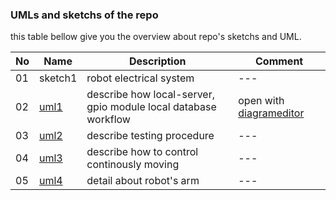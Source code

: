 ### UMLs and sketchs of the repo

this table bellow give you the overview about repo's sketchs and UML.

|No|Name|Description|Comment|
|---|---|---|---|
|01|sketch1|robot electrical system|---|
|02|[uml1](/docs/assets/umls/uml1.xml)|describe how local-server, gpio module local database workflow|open with [diagrameditor](https://www.diagrameditor.com/)|
|03|[uml2](/docs/assets/umls/uml2.xml)|describe testing procedure|---|
|04|[uml3](/docs/assets/umls/uml3.xml)|describe how to control continously moving|---|
|05|[uml4](/docs/assets/umls/uml4.xml)|detail about robot's arm|---|
